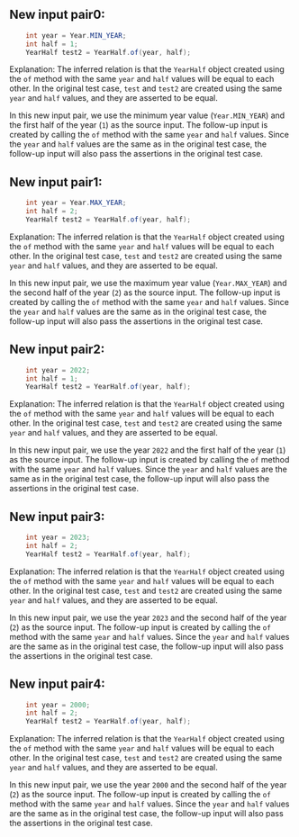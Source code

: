## New input pair0:
```java
    int year = Year.MIN_YEAR;
    int half = 1;
    YearHalf test2 = YearHalf.of(year, half);
```
Explanation: 
The inferred relation is that the `YearHalf` object created using the `of` method with the same `year` and `half` values will be equal to each other. In the original test case, `test` and `test2` are created using the same `year` and `half` values, and they are asserted to be equal. 

In this new input pair, we use the minimum year value (`Year.MIN_YEAR`) and the first half of the year (`1`) as the source input. The follow-up input is created by calling the `of` method with the same `year` and `half` values. Since the `year` and `half` values are the same as in the original test case, the follow-up input will also pass the assertions in the original test case.

## New input pair1:
```java
    int year = Year.MAX_YEAR;
    int half = 2;
    YearHalf test2 = YearHalf.of(year, half);
```
Explanation: 
The inferred relation is that the `YearHalf` object created using the `of` method with the same `year` and `half` values will be equal to each other. In the original test case, `test` and `test2` are created using the same `year` and `half` values, and they are asserted to be equal. 

In this new input pair, we use the maximum year value (`Year.MAX_YEAR`) and the second half of the year (`2`) as the source input. The follow-up input is created by calling the `of` method with the same `year` and `half` values. Since the `year` and `half` values are the same as in the original test case, the follow-up input will also pass the assertions in the original test case.

## New input pair2:
```java
    int year = 2022;
    int half = 1;
    YearHalf test2 = YearHalf.of(year, half);
```
Explanation: 
The inferred relation is that the `YearHalf` object created using the `of` method with the same `year` and `half` values will be equal to each other. In the original test case, `test` and `test2` are created using the same `year` and `half` values, and they are asserted to be equal. 

In this new input pair, we use the year `2022` and the first half of the year (`1`) as the source input. The follow-up input is created by calling the `of` method with the same `year` and `half` values. Since the `year` and `half` values are the same as in the original test case, the follow-up input will also pass the assertions in the original test case.

## New input pair3:
```java
    int year = 2023;
    int half = 2;
    YearHalf test2 = YearHalf.of(year, half);
```
Explanation: 
The inferred relation is that the `YearHalf` object created using the `of` method with the same `year` and `half` values will be equal to each other. In the original test case, `test` and `test2` are created using the same `year` and `half` values, and they are asserted to be equal. 

In this new input pair, we use the year `2023` and the second half of the year (`2`) as the source input. The follow-up input is created by calling the `of` method with the same `year` and `half` values. Since the `year` and `half` values are the same as in the original test case, the follow-up input will also pass the assertions in the original test case.

## New input pair4:
```java
    int year = 2000;
    int half = 2;
    YearHalf test2 = YearHalf.of(year, half);
```
Explanation: 
The inferred relation is that the `YearHalf` object created using the `of` method with the same `year` and `half` values will be equal to each other. In the original test case, `test` and `test2` are created using the same `year` and `half` values, and they are asserted to be equal. 

In this new input pair, we use the year `2000` and the second half of the year (`2`) as the source input. The follow-up input is created by calling the `of` method with the same `year` and `half` values. Since the `year` and `half` values are the same as in the original test case, the follow-up input will also pass the assertions in the original test case.